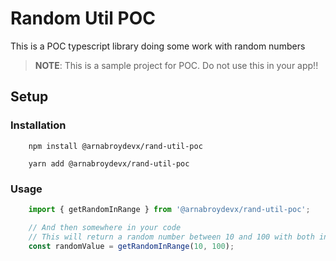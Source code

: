 # Random Util POC

This is a POC typescript library doing some work with random numbers
> **NOTE**: This is a sample project for POC. Do not use this in your app!!

## Setup

### Installation

```shell
    npm install @arnabroydevx/rand-util-poc
```

```shell
    yarn add @arnabroydevx/rand-util-poc
```

### Usage

```typescript
    import { getRandomInRange } from '@arnabroydevx/rand-util-poc';

    // And then somewhere in your code
    // This will return a random number between 10 and 100 with both inclusive
    const randomValue = getRandomInRange(10, 100);
```
